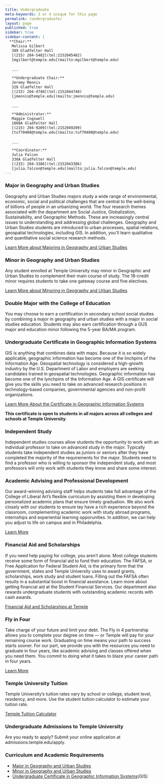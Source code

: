 ```yaml
---
title: Undergraduate
meta-keywords: 3 or 4 unique for this page
permalink: /undergraduate/
layout: page
published: true
sidebar: true
sidebar-content: |
  **Chair:**  
   Melissa Gilbert  
   309 Gladfelter Hall  
   [(215) 204-5482](tel:2152045482)  
   [mgilbert@temple.edu](mailto:mgilbert@temple.edu)   
   
   ___
   
   **Undergraduate Chair:**  
   Jeremy Mennis  
   328 Gladfelter Hall    
   [(215) 204-4748](tel:2152044748)    
   [jmennis@temple.edu](mailto:jmennis@temple.edu)   
   
   ___

   **Administrator:**  
   Maggie Cogswell  
   1008A Gladfelter Hall    
   [(215) 204-9209](tel:2152049209)   
   [tuf70408@temple.edu](mailto:tuf70408@temple.edu)      
   
   ___

   **Coordinator:**  
   Julia Falcon  
   338A Gladfelter Hall    
   [(215) 204-3386](tel:2152043386)   
   [julia.falcon@temple.edu](mailto:julia.falcon@temple.edu)
---
```

### Major in Geography and Urban Studies

Geography and Urban Studies majors study a wide range of environmental, economic, social and political challenges that are central to the well-being of billions of people in an urbanizing world. The four research themes associated with the department are Social Justice, Globalization, Sustainability, and Geographic Methods. These are increasingly central issues to understanding and addressing global challenges. Geography and Urban Studies students are introduced to urban processes, spatial relations, geospatial technologies, including GIS. In addition, you'll learn qualitative and quantitative social science research methods.

[Learn More about Majoring in Geography and Urban Studies](http://bulletin.temple.edu/undergraduate/liberal-arts/geography-urban-studies/ba-geography-urban-studies/)

### Minor in Geography and Urban Studies
Any student enrolled at Temple University may minor in Geographic and Urban Studies to complement their main course of study. The 18-credit minor requires students to take one gateway course and five electives.

[Learn More about Minoring in Geography and Urban Studies](http://bulletin.temple.edu/undergraduate/liberal-arts/geography-urban-studies/minor-geography-urban-studies/)

### Double Major with the College of Education
You may choose to earn a certification in secondary school social studies by combining a major in geography and urban studies with a major in social studies education. Students may also earn certification through a GUS major and education minor following the 5-year BA/MA program.

### Undergraduate Certificate in Geographic Information Systems
GIS is anything that combines data with maps. Because it is so widely applicable, geographic information has become one of the linchpins of the Information Age. Geospatial technology is considered a high-growth industry by the U.S. Department of Labor and employers are seeking candidates trained in geospatial technologies. Geographic information has become one of the lynchpins of the Information Age. A GIS certificate will give you the skills you need to take on advanced research positions in technology-based companies, governmental agencies and non-profit organizations. 

[Learn More About the Certificate in Geographic Information Systems](http://bulletin.temple.edu/undergraduate/liberal-arts/geography-urban-studies/certificate-geographic-information-systems/)

**This certificate is open to students in all majors across all colleges and schools at Temple University**.

### Independent Study
Independent studies courses allow students the opportunity to work with an individual professor to take on advanced study in the major. Typically students take independent studies as juniors or seniors after they have completed the majority of the requirements for the major. Students need to find a professor who is willing to sponsor the independent study, and most professors will only work with students they know and share some interest. 

### Academic Advising and Professional Development
Our award-winning advising staff helps students take full advantage of the College of Liberal Art’s flexible curriculum by assisting them in developing personalized academic plans that ensure timely graduation. We also work closely with our students to ensure tey have a rich experience beyond the classroom, complementing academic work with study abroad programs, internships and experiential learning opporunities. In addition, we can help you adjust to life on campus and in Philadelphia. 

[Learn More](https://liberalarts.temple.edu/advising)

### Financial Aid and Scholarships
If you need help paying for college, you aren’t alone. Most college students receive some form of financial aid to fund their education. The FAFSA, or Free Application for Federal Student Aid, is the primary form that the government, states and Temple University uses to award grants, scholarships, work study and student loans. Filling out the FAFSA often results in a substantial boost in financial assistance. Learn more about getting financial aid at the Student Financial Services. Our department also rewards undergraduate students with outstanding academic records with cash awards. 

[Financial Aid and Scholarships at Temple](https://sfs.temple.edu/financial-aid-types)

### Fly in Four
Take charge of your future and limit your debt. The Fly in 4 partnership allows you to complete your degree on time — or Temple will pay for your remaining course work. Graduating on time means your path to success starts sooner. For our part, we provide you with the resources you need to graduate in four years, like academic advising and classes offered when you need them. You commit to doing what it takes to blaze your career path in four years.

[Learn More](http://fly.temple.edu/)

### Temple University Tuition
Temple University’s tuition rates vary by school or college, student level, residency, and more. Use the student tuition calculator to estimate your tuition rate.

[Temple Tuition Calculator](https://bursar.temple.edu/tuition-and-fees/tuition-rates)

### Undergraduate Admissions to Temple University

Are you ready to apply? Submit your online application at admissions.temple.edu/apply.

### Curriculum and Academic Requirements

- [Major in Geography and Urban Studies](#major)
- [Minor in Geography and Urban Studies](#minor)
- [Undergraduate Certificate in Geographic Information Systems](#undergraduate-certificate-in-geographic-information-systems)(GIS)
